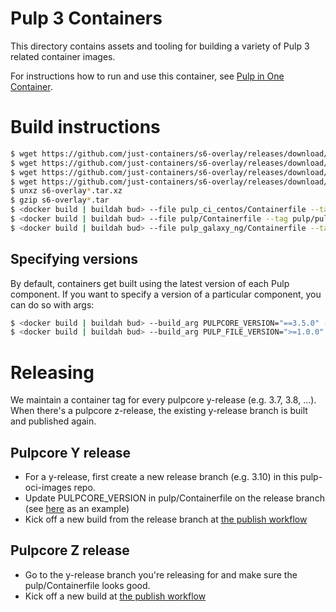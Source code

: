 # Pulp 3 Containers

This directory contains assets and tooling for building a variety of Pulp 3 related container images.

For instructions how to run and use this container, see [Pulp in One Container](https://pulpproject.org/pulp-in-one-container/).

# Build instructions

```bash
$ wget https://github.com/just-containers/s6-overlay/releases/download/v3.1.1.2/s6-overlay-x86_64.tar.xz
$ wget https://github.com/just-containers/s6-overlay/releases/download/v3.1.1.2/s6-overlay-noarch.tar.xz
$ wget https://github.com/just-containers/s6-overlay/releases/download/v3.1.1.2/s6-overlay-symlinks-arch.tar.xz
$ wget https://github.com/just-containers/s6-overlay/releases/download/v3.1.1.2/s6-overlay-symlinks-noarch.tar.xz
$ unxz s6-overlay*.tar.xz
$ gzip s6-overlay*.tar
$ <docker build | buildah bud> --file pulp_ci_centos/Containerfile --tag pulp/pulp-ci-centos:latest .
$ <docker build | buildah bud> --file pulp/Containerfile --tag pulp/pulp:latest .
$ <docker build | buildah bud> --file pulp_galaxy_ng/Containerfile --tag pulp/pulp-galaxy-ng:latest .
```

## Specifying versions

By default, containers get built using the latest version of each Pulp component. If you want to
specify a version of a particular component, you can do so with args:

```bash
$ <docker build | buildah bud> --build_arg PULPCORE_VERSION="==3.5.0" --file pulp/Containerfile
$ <docker build | buildah bud> --build_arg PULP_FILE_VERSION=">=1.0.0" --file pulp/Containerfile
```

# Releasing

We maintain a container tag for every pulpcore y-release (e.g. 3.7, 3.8, ...). When there's a
pulpcore z-release, the existing y-release branch is built and published again.

## Pulpcore Y release

* For a y-release, first create a new release branch (e.g. 3.10) in this pulp-oci-images repo.
* Update PULPCORE_VERSION in pulp/Containerfile on the release branch (see
  [here](https://github.com/pulp/pulp-oci-images/pull/61/files) as an example)
* Kick off a new build from the release branch at [the publish workflow](https://github.com/pulp/pulp-oci-images/actions/workflows/publish_images.yaml)

## Pulpcore Z release

* Go to the y-release branch you're releasing for and make sure the pulp/Containerfile looks good.
* Kick off a new build at [the publish workflow](https://github.com/pulp/pulp-oci-images/actions/workflows/publish_images.yaml)
